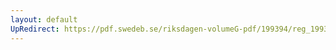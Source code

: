 ```yaml
---
layout: default
UpRedirect: https://pdf.swedeb.se/riksdagen-volumeG-pdf/199394/reg_199394/reg_199394_0134.pdf
---
```

